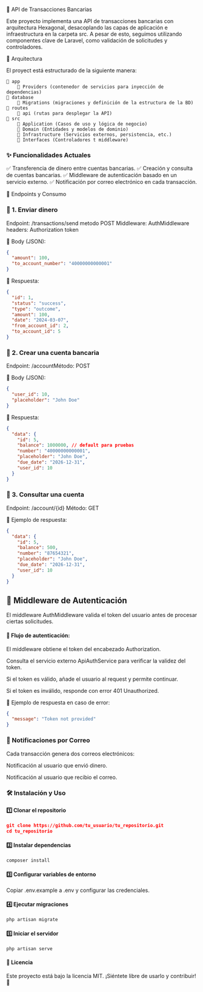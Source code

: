 📘 API de Transacciones Bancarias

Este proyecto implementa una API de transacciones bancarias con arquitectura Hexagonal, desacoplando las capas de aplicación e infraestructura en la carpeta src. A pesar de esto, seguimos utilizando componentes clave de Laravel, como validación de solicitudes y controladores.

🚀 Arquitectura

El proyect está estructurado de la siguiente manera:

    📂 app
        📂 Providers (contenedor de servicios para inyección de dependencias)
    📂 database
        📂 Migrations (migraciones y definición de la estructura de la BD)
    📂 routes
        📂 api (rutas para desplegar la API)
    📂 src
        📂 Application (Casos de uso y lógica de negocio)
        📂 Domain (Entidades y modelos de dominio)
        📂 Infrastructure (Servicios externos, persistencia, etc.)
        📂 Interfaces (Controladores t middleware)
        
        

### ✨ Funcionalidades Actuales

✅ Transferencia de dinero entre cuentas bancarias.
✅ Creación y consulta de cuentas bancarias.
✅ Middleware de autenticación basado en un servicio externo.
✅ Notificación por correo electrónico en cada transacción.


📡 Endpoints y Consumo

### 🔹 1. Enviar dinero

Endpoint: /transactions/send
metodo POST
Middleware: AuthMiddleware
headers: Authorization token

📌 Body (JSON):

```json
{
  "amount": 100,
  "to_account_number": "40000000000001"
}
```

📌 Respuesta:

```json
{
  "id": 1,
  "status": "success",
  "type": "outcome",
  "amount": 100,
  "date": "2024-03-07",
  "from_account_id": 2,
  "to_account_id": 5
}
```

### 🔹 2. Crear una cuenta bancaria

Endpoint: /accountMétodo: POST

📌 Body (JSON):

```json
{
  "user_id": 10,
  "placeholder": "John Doe"
}
```


📌 Respuesta:

```json
{
  "data": {
    "id": 5,
    "balance": 1000000, // default para pruebas
    "number": "40000000000001",
    "placeholder": "John Doe",
    "due_date": "2026-12-31",
    "user_id": 10
  }
}
```

### 🔹 3. Consultar una cuenta

Endpoint: /account/{id}
Método: GET

📌 Ejemplo de respuesta:

```json
{
  "data": {
    "id": 5,
    "balance": 500,
    "number": "87654321",
    "placeholder": "John Doe",
    "due_date": "2026-12-31",
    "user_id": 10
  }
}
```


## 🔑 Middleware de Autenticación

El middleware AuthMiddleware valida el token del usuario antes de procesar ciertas solicitudes.

#### 📌 Flujo de autenticación:

El middleware obtiene el token del encabezado Authorization.

Consulta el servicio externo ApiAuthService para verificar la validez del token.

Si el token es válido, añade el usuario al request y permite continuar.

Si el token es inválido, responde con error 401 Unauthorized.

📌 Ejemplo de respuesta en caso de error:

```json
{
  "message": "Token not provided"
}
```

### 📩 Notificaciones por Correo

Cada transacción genera dos correos electrónicos:

Notificación al usuario que envió dinero.

Notificación al usuario que recibio el correo.



### 🛠️ Instalación y Uso

#### 1️⃣ Clonar el repositorio
```json
git clone https://github.com/tu_usuario/tu_repositorio.git
cd tu_repositorio
```

#### 2️⃣ Instalar dependencias
```php
composer install
```
#### 3️⃣ Configurar variables de entorno
Copiar .env.example a .env y configurar las credenciales.

#### 4️⃣ Ejecutar migraciones
```php
php artisan migrate
```
#### 5️⃣ Iniciar el servidor
```php
php artisan serve
```

#### 📄 Licencia

Este proyecto está bajo la licencia MIT. ¡Siéntete libre de usarlo y contribuir! 🎉
